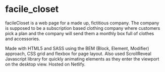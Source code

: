 # facile_closet

facileCloset is a web page for a made up, fictitious company. The company is supposed to be a subscription based clothing company where customers pick a plan and the company will send them a monthly box full of clothes and accessories. 

Made with HTML5 and SASS using the BEM (Block, Element, Modifier) approach, CSS grid and flexbox for page layout. Also used ScrollReveal Javascript library for quickly animating elements as they enter the viewport on the desktop view. Hosted on Netlify.
